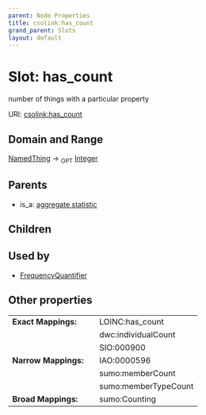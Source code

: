```yaml
---
parent: Node Properties
title: csolink:has_count
grand_parent: Slots
layout: default
---
```


# Slot: has_count


number of things with a particular property

URI: [csolink:has_count](https://w3id.org/csolink/vocab/has_count)

## Domain and Range

[NamedThing](NamedThing.md) ->  <sub>OPT</sub> [Integer](types/Integer.md)

## Parents

 *  is_a: [aggregate statistic](aggregate_statistic.md)

## Children


## Used by

 * [FrequencyQuantifier](FrequencyQuantifier.md)

## Other properties

|  |  |  |
| --- | --- | --- |
| **Exact Mappings:** | | LOINC:has_count |
|  | | dwc:individualCount |
|  | | SIO:000900 |
| **Narrow Mappings:** | | IAO:0000596 |
|  | | sumo:memberCount |
|  | | sumo:memberTypeCount |
| **Broad Mappings:** | | sumo:Counting |

